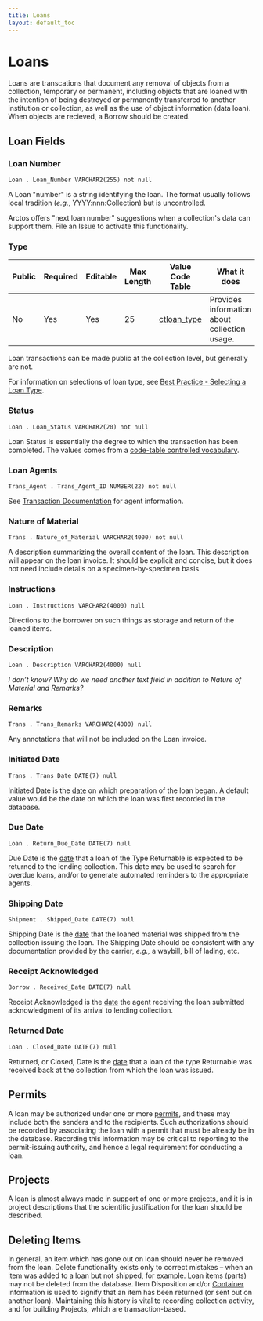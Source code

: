 ```yaml
---
title: Loans
layout: default_toc
---
```


# Loans

Loans are transcations that document any removal of objects from a collection, temporary or permanent, including objects that are loaned with the intention of being destroyed or permanently transferred to another institution or collection, as well as the use of object information (data loan). When objects are recieved, a Borrow should be created.

## Loan Fields

### Loan Number

`Loan . Loan_Number VARCHAR2(255) not null`

A Loan "number" is a string identifying the loan. The format usually
follows local tradition (*e.g.*, YYYY:nnn:Collection) but is
uncontrolled.

Arctos offers "next loan number" suggestions when a collection's data can support them. File an Issue to activate this functionality.

### Type

Public | Required | Editable | Max Length | Value Code Table | What it does 
 -- | -- | -- | -- | -- | -- 
No | Yes | Yes | 25 | [ctloan_type](http://arctos.database.museum/info/ctDocumentation.cfm?table=CTLOAN_TYPE) | Provides information about collection usage.

Loan transactions can be made public at the collection level, but generally are not.

For information on selections of loan type, see [Best Practice - Selecting a Loan Type](https://github.com/ArctosDB/documentation-wiki/blob/gh-pages/_best_practices/Loan_Type.markdown).

### Status

`Loan . Loan_Status VARCHAR2(20) not null`

Loan Status is essentially the degree to which the transaction has been completed. The values comes from a [code-table controlled vocabulary](http://arctos.database.museum/info/ctDocumentation.cfm?table=CTLOAN_STATUS).

### Loan Agents

`Trans_Agent . Trans_Agent_ID NUMBER(22) not null`

See [Transaction Documentation](/documentation/transactions.html#transaction-agents) for agent information.

### Nature of Material

`Trans . Nature_of_Material VARCHAR2(4000) not null`

A description summarizing the overall content of
the loan. This description will appear on the loan invoice. It should be
explicit and concise, but it does not need include details on a
specimen-by-specimen basis.

### Instructions

`Loan . Instructions VARCHAR2(4000) null`

Directions to the borrower on such things as storage
and return of the loaned items.

### Description

`Loan . Description VARCHAR2(4000) null`

*I don’t know? Why do we need another text field in
addition to Nature of Material and Remarks?*

### Remarks

`Trans . Trans_Remarks VARCHAR2(4000) null`

Any annotations that will not be included on the Loan
invoice.

### Initiated Date

`Trans . Trans_Date DATE(7) null`

Initiated Date is the [date](/documentation/dates) on which preparation of the loan began. A
default value would be the date on which the loan was first recorded in
the database.

### Due Date

`Loan . Return_Due_Date DATE(7) null`

Due Date is the [date](/documentation/dates) that a loan of the Type Returnable is expected
to be returned to the lending collection. This date may be used to
search for overdue loans, and/or to generate automated reminders to the
appropriate agents.

### Shipping Date

`Shipment . Shipped_Date DATE(7) null`

Shipping Date is the [date](/documentation/dates) that the loaned material was shipped from
the collection issuing the loan. The Shipping Date should be consistent
with any documentation provided by the carrier, *e.g.,* a waybill, bill
of lading, etc.

### Receipt Acknowledged

`Borrow . Received_Date DATE(7) null`

Receipt Acknowledged is the [date](/documentation/dates) the agent receiving the loan
submitted acknowledgment of its arrival to lending collection.

### Returned Date

`Loan . Closed_Date DATE(7) null`

Returned, or Closed, Date is the [date](/documentation/dates) that a loan of the type Returnable was received back at the
collection from which the loan was issued.

## Permits

A loan may be authorized under one or more
[permits](/documentation/permits), and these may include both the senders and to
the recipients. Such authorizations should be recorded by associating
the loan with a permit that must be already be in the database.
Recording this information may be critical to reporting to the
permit-issuing authority, and hence a legal requirement for conducting a
loan.

## Projects

A loan is almost always made in support of one or more
[projects](/documentation/projects), and it is in project descriptions that the
scientific justification for the loan should be described.

## Deleting Items

In general, an item which has gone out on loan should never be removed
from the loan. Delete functionality exists only to correct mistakes –
when an item was added to a loan but not shipped, for example. Loan
items (parts) may not be deleted from the database. Item Disposition
and/or [Container](/documentation/container) information is used to signify that an item has been
returned (or sent out on another loan). Maintaining this history is
vital to recording collection activity, and for building Projects, which
are transaction-based.
